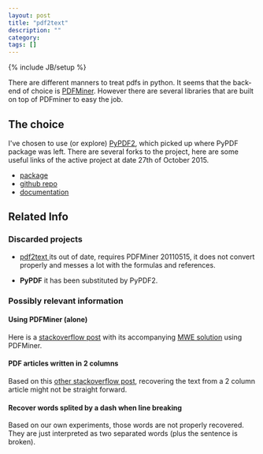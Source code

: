 ```yaml
---
layout: post
title: "pdf2text"
description: ""
category: 
tags: []
---
```

{% include JB/setup %}

There are different manners to treat pdfs in python. It seems that the back-end of choice is [PDFMiner](https://github.com/euske/pdfminer). However there are several libraries that are built on top of PDFminer to easy the job.

## The choice
I've chosen to use (or explore) [PyPDF2](http://mstamy2.github.io/PyPDF2/), which picked up where PyPDF package was left. There are several forks to the project, here are some useful links of the active project at date 27th of October 2015.

- [package](https://pypi.python.org/pypi/PyPDF2)
- [github repo](https://github.com/mstamy2/PyPDF2)
- [documentation](http://pythonhosted.org/PyPDF2/)



## Related Info

### Discarded projects
- [ pdf2text ](https://github.com/syllabs/pdf2text) its out of date, requires PDFMiner 20110515, it does not convert properly and messes a lot with the formulas and references.

- **PyPDF** it has been substituted by PyPDF2.


### Possibly relevant information

#### Using PDFMiner (alone)

Here is a [stackoverflow post](http://stackoverflow.com/questions/5725278/python-help-using-pdfminer-as-a-library) with its accompanying [MWE solution](https://gist.github.com/jmcarp/7105045) using PDFMiner.

#### PDF articles written in 2 columns
Based on this [other stackoverflow post](http://stackoverflow.com/questions/32471587/how-to-convert-double-column-pdf-to-word-using-python), recovering the text from a 2 column article might not be straight forward.

#### Recover words splited by a dash when line breaking
Based on our own experiments, those words are not properly recovered. They are just interpreted as two separated words (plus the sentence is broken).
